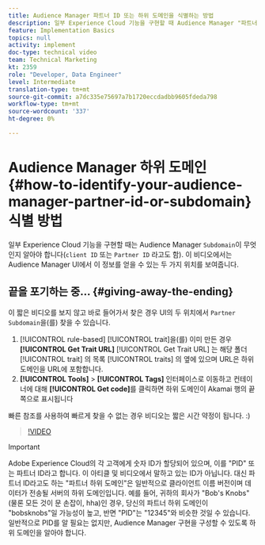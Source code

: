 ```yaml
---
title: Audience Manager 파트너 ID 또는 하위 도메인을 식별하는 방법
description: 일부 Experience Cloud 기능을 구현할 때 Audience Manager "파트너 ID"가 무엇인지 알아야 합니다("클라이언트 ID" 또는 "하위 도메인"이라고도 함). 이 비디오에서는 Audience Manager UI에서 이 ID를 얻을 수 있는 두 가지 위치를 보여줍니다.
feature: Implementation Basics
topics: null
activity: implement
doc-type: technical video
team: Technical Marketing
kt: 2359
role: "Developer, Data Engineer"
level: Intermediate
translation-type: tm+mt
source-git-commit: a7dc335e75697a7b1720eccdadbb9605fdeda798
workflow-type: tm+mt
source-wordcount: '337'
ht-degree: 0%

---
```



# Audience Manager 하위 도메인 {#how-to-identify-your-audience-manager-partner-id-or-subdomain} 식별 방법

일부 Experience Cloud 기능을 구현할 때는 Audience Manager `Subdomain`이 무엇인지 알아야 합니다(`client ID` 또는 `Partner ID` 라고도 함). 이 비디오에서는 Audience Manager UI에서 이 정보를 얻을 수 있는 두 가지 위치를 보여줍니다.

## 끝을 포기하는 중... {#giving-away-the-ending}

이 짧은 비디오를 보지 않고 바로 들어가서 찾은 경우 UI의 두 위치에서 `Partner Subdomain`을(를) 찾을 수 있습니다.

1. [!UICONTROL rule-based] [!UICONTROL trait]을(를) 이미 만든 경우 **[!UICONTROL Get Trait URL]**
   [!UICONTROL Get Trait URL] 는 해당 폴더 [!UICONTROL trait] 의 목록 [!UICONTROL traits] 의 옆에 있으며 URL은 하위 도메인을 URL에 포함합니다.
1. **[!UICONTROL Tools]** > **[!UICONTROL Tags]** 인터페이스로 이동하고 컨테이너에 대해 **[!UICONTROL Get code]**&#x200B;를 클릭하면 하위 도메인이 Akamai 행의 끝 쪽으로 표시됩니다

빠른 참조를 사용하여 빠르게 찾을 수 없는 경우 비디오는 짧은 시간 약정이 됩니다. :)

>[!VIDEO](https://video.tv.adobe.com/v/25922/?quality=12)

>[!IMPORTANT]
>
>Adobe Experience Cloud의 각 고객에게 숫자 ID가 할당되어 있으며, 이를 &quot;PID&quot; 또는 파트너 ID라고 합니다. 이 아티클 및 비디오에서 말하고 있는 ID가 아닙니다. 대신 파트너 ID라고도 하는 &quot;파트너 하위 도메인&quot;은 일반적으로 클라이언트 이름 버전이며 데이터가 전송될 서버의 하위 도메인입니다. 예를 들어, 귀하의 회사가 &quot;Bob&#39;s Knobs&quot;(물론 모든 것이 문 손잡이, hha)인 경우, 당신의 파트너 하위 도메인이 &quot;bobsknobs&quot;일 가능성이 높고, 반면 &quot;PID&quot;는 &quot;12345&quot;와 비슷한 것일 수 있습니다. 일반적으로 PID를 알 필요는 없지만, Audience Manager 구현을 구성할 수 있도록 하위 도메인을 알아야 합니다.

